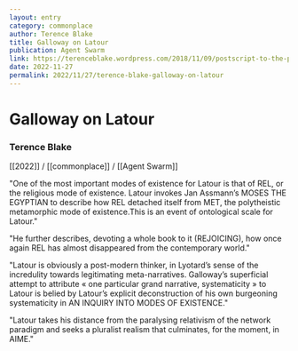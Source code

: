 ```yaml
---
layout: entry
category: commonplace
author: Terence Blake
title: Galloway on Latour
publication: Agent Swarm
link: https://terenceblake.wordpress.com/2018/11/09/postscript-to-the-pluralism-wars-galloway-on-latour/
date: 2022-11-27
permalink: 2022/11/27/terence-blake-galloway-on-latour
---
```


# Galloway on Latour

### Terence Blake

[[2022]] / [[commonplace]] / [[Agent Swarm]]

"One of the most important modes of existence for Latour is that of REL, or the religious mode of existence. Latour invokes Jan Assmann’s MOSES THE EGYPTIAN to describe how REL detached itself from MET, the polytheistic metamorphic mode of existence.This is an event of ontological scale for Latour."

"He further describes, devoting a whole book to it (REJOICING), how once again REL has almost disappeared from the contemporary world."

"Latour is obviously a post-modern thinker, in Lyotard’s sense of the incredulity towards legitimating meta-narratives. Galloway’s superficial attempt to attribute « one particular grand narrative, systematicity » to Latour is belied by Latour’s explicit deconstruction of his own burgeoning systematicity in AN INQUIRY INTO MODES OF EXISTENCE."

"Latour takes his distance from the paralysing relativism of the network paradigm and seeks a pluralist realism that culminates, for the moment, in AIME."


